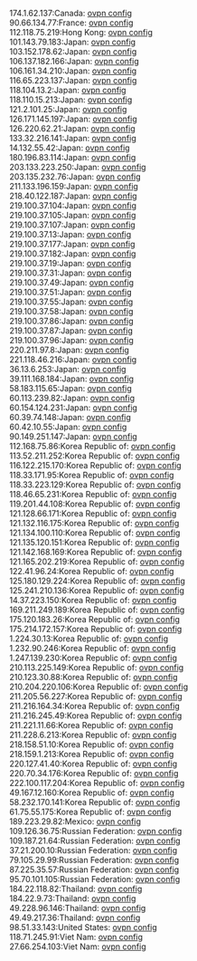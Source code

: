 174.1.62.137:Canada: [ovpn config](vpn/174_1_62_137.ovpn)  
90.66.134.77:France: [ovpn config](vpn/90_66_134_77.ovpn)  
112.118.75.219:Hong Kong: [ovpn config](vpn/112_118_75_219.ovpn)  
101.143.79.183:Japan: [ovpn config](vpn/101_143_79_183.ovpn)  
103.152.178.62:Japan: [ovpn config](vpn/103_152_178_62.ovpn)  
106.137.182.166:Japan: [ovpn config](vpn/106_137_182_166.ovpn)  
106.161.34.210:Japan: [ovpn config](vpn/106_161_34_210.ovpn)  
116.65.223.137:Japan: [ovpn config](vpn/116_65_223_137.ovpn)  
118.104.13.2:Japan: [ovpn config](vpn/118_104_13_2.ovpn)  
118.110.15.213:Japan: [ovpn config](vpn/118_110_15_213.ovpn)  
121.2.101.25:Japan: [ovpn config](vpn/121_2_101_25.ovpn)  
126.171.145.197:Japan: [ovpn config](vpn/126_171_145_197.ovpn)  
126.220.62.21:Japan: [ovpn config](vpn/126_220_62_21.ovpn)  
133.32.216.141:Japan: [ovpn config](vpn/133_32_216_141.ovpn)  
14.132.55.42:Japan: [ovpn config](vpn/14_132_55_42.ovpn)  
180.196.83.114:Japan: [ovpn config](vpn/180_196_83_114.ovpn)  
203.133.223.250:Japan: [ovpn config](vpn/203_133_223_250.ovpn)  
203.135.232.76:Japan: [ovpn config](vpn/203_135_232_76.ovpn)  
211.133.196.159:Japan: [ovpn config](vpn/211_133_196_159.ovpn)  
218.40.122.187:Japan: [ovpn config](vpn/218_40_122_187.ovpn)  
219.100.37.104:Japan: [ovpn config](vpn/219_100_37_104.ovpn)  
219.100.37.105:Japan: [ovpn config](vpn/219_100_37_105.ovpn)  
219.100.37.107:Japan: [ovpn config](vpn/219_100_37_107.ovpn)  
219.100.37.13:Japan: [ovpn config](vpn/219_100_37_13.ovpn)  
219.100.37.177:Japan: [ovpn config](vpn/219_100_37_177.ovpn)  
219.100.37.182:Japan: [ovpn config](vpn/219_100_37_182.ovpn)  
219.100.37.19:Japan: [ovpn config](vpn/219_100_37_19.ovpn)  
219.100.37.31:Japan: [ovpn config](vpn/219_100_37_31.ovpn)  
219.100.37.49:Japan: [ovpn config](vpn/219_100_37_49.ovpn)  
219.100.37.51:Japan: [ovpn config](vpn/219_100_37_51.ovpn)  
219.100.37.55:Japan: [ovpn config](vpn/219_100_37_55.ovpn)  
219.100.37.58:Japan: [ovpn config](vpn/219_100_37_58.ovpn)  
219.100.37.86:Japan: [ovpn config](vpn/219_100_37_86.ovpn)  
219.100.37.87:Japan: [ovpn config](vpn/219_100_37_87.ovpn)  
219.100.37.96:Japan: [ovpn config](vpn/219_100_37_96.ovpn)  
220.211.97.8:Japan: [ovpn config](vpn/220_211_97_8.ovpn)  
221.118.46.216:Japan: [ovpn config](vpn/221_118_46_216.ovpn)  
36.13.6.253:Japan: [ovpn config](vpn/36_13_6_253.ovpn)  
39.111.168.184:Japan: [ovpn config](vpn/39_111_168_184.ovpn)  
58.183.115.65:Japan: [ovpn config](vpn/58_183_115_65.ovpn)  
60.113.239.82:Japan: [ovpn config](vpn/60_113_239_82.ovpn)  
60.154.124.231:Japan: [ovpn config](vpn/60_154_124_231.ovpn)  
60.39.74.148:Japan: [ovpn config](vpn/60_39_74_148.ovpn)  
60.42.10.55:Japan: [ovpn config](vpn/60_42_10_55.ovpn)  
90.149.251.147:Japan: [ovpn config](vpn/90_149_251_147.ovpn)  
112.168.75.86:Korea Republic of: [ovpn config](vpn/112_168_75_86.ovpn)  
113.52.211.252:Korea Republic of: [ovpn config](vpn/113_52_211_252.ovpn)  
116.122.215.170:Korea Republic of: [ovpn config](vpn/116_122_215_170.ovpn)  
118.33.171.95:Korea Republic of: [ovpn config](vpn/118_33_171_95.ovpn)  
118.33.223.129:Korea Republic of: [ovpn config](vpn/118_33_223_129.ovpn)  
118.46.65.231:Korea Republic of: [ovpn config](vpn/118_46_65_231.ovpn)  
119.201.44.108:Korea Republic of: [ovpn config](vpn/119_201_44_108.ovpn)  
121.128.66.171:Korea Republic of: [ovpn config](vpn/121_128_66_171.ovpn)  
121.132.116.175:Korea Republic of: [ovpn config](vpn/121_132_116_175.ovpn)  
121.134.100.110:Korea Republic of: [ovpn config](vpn/121_134_100_110.ovpn)  
121.135.120.151:Korea Republic of: [ovpn config](vpn/121_135_120_151.ovpn)  
121.142.168.169:Korea Republic of: [ovpn config](vpn/121_142_168_169.ovpn)  
121.165.202.219:Korea Republic of: [ovpn config](vpn/121_165_202_219.ovpn)  
122.41.96.24:Korea Republic of: [ovpn config](vpn/122_41_96_24.ovpn)  
125.180.129.224:Korea Republic of: [ovpn config](vpn/125_180_129_224.ovpn)  
125.241.210.136:Korea Republic of: [ovpn config](vpn/125_241_210_136.ovpn)  
14.37.223.150:Korea Republic of: [ovpn config](vpn/14_37_223_150.ovpn)  
169.211.249.189:Korea Republic of: [ovpn config](vpn/169_211_249_189.ovpn)  
175.120.183.26:Korea Republic of: [ovpn config](vpn/175_120_183_26.ovpn)  
175.214.172.157:Korea Republic of: [ovpn config](vpn/175_214_172_157.ovpn)  
1.224.30.13:Korea Republic of: [ovpn config](vpn/1_224_30_13.ovpn)  
1.232.90.246:Korea Republic of: [ovpn config](vpn/1_232_90_246.ovpn)  
1.247.139.230:Korea Republic of: [ovpn config](vpn/1_247_139_230.ovpn)  
210.113.225.149:Korea Republic of: [ovpn config](vpn/210_113_225_149.ovpn)  
210.123.30.88:Korea Republic of: [ovpn config](vpn/210_123_30_88.ovpn)  
210.204.220.106:Korea Republic of: [ovpn config](vpn/210_204_220_106.ovpn)  
211.205.56.227:Korea Republic of: [ovpn config](vpn/211_205_56_227.ovpn)  
211.216.164.34:Korea Republic of: [ovpn config](vpn/211_216_164_34.ovpn)  
211.216.245.49:Korea Republic of: [ovpn config](vpn/211_216_245_49.ovpn)  
211.221.11.66:Korea Republic of: [ovpn config](vpn/211_221_11_66.ovpn)  
211.228.6.213:Korea Republic of: [ovpn config](vpn/211_228_6_213.ovpn)  
218.158.51.10:Korea Republic of: [ovpn config](vpn/218_158_51_10.ovpn)  
218.159.1.213:Korea Republic of: [ovpn config](vpn/218_159_1_213.ovpn)  
220.127.41.40:Korea Republic of: [ovpn config](vpn/220_127_41_40.ovpn)  
220.70.34.176:Korea Republic of: [ovpn config](vpn/220_70_34_176.ovpn)  
222.100.117.204:Korea Republic of: [ovpn config](vpn/222_100_117_204.ovpn)  
49.167.12.160:Korea Republic of: [ovpn config](vpn/49_167_12_160.ovpn)  
58.232.170.141:Korea Republic of: [ovpn config](vpn/58_232_170_141.ovpn)  
61.75.55.175:Korea Republic of: [ovpn config](vpn/61_75_55_175.ovpn)  
189.223.29.82:Mexico: [ovpn config](vpn/189_223_29_82.ovpn)  
109.126.36.75:Russian Federation: [ovpn config](vpn/109_126_36_75.ovpn)  
109.187.21.64:Russian Federation: [ovpn config](vpn/109_187_21_64.ovpn)  
37.21.200.10:Russian Federation: [ovpn config](vpn/37_21_200_10.ovpn)  
79.105.29.99:Russian Federation: [ovpn config](vpn/79_105_29_99.ovpn)  
87.225.35.57:Russian Federation: [ovpn config](vpn/87_225_35_57.ovpn)  
95.70.101.105:Russian Federation: [ovpn config](vpn/95_70_101_105.ovpn)  
184.22.118.82:Thailand: [ovpn config](vpn/184_22_118_82.ovpn)  
184.22.9.73:Thailand: [ovpn config](vpn/184_22_9_73.ovpn)  
49.228.96.146:Thailand: [ovpn config](vpn/49_228_96_146.ovpn)  
49.49.217.36:Thailand: [ovpn config](vpn/49_49_217_36.ovpn)  
98.51.33.143:United States: [ovpn config](vpn/98_51_33_143.ovpn)  
118.71.245.91:Viet Nam: [ovpn config](vpn/118_71_245_91.ovpn)  
27.66.254.103:Viet Nam: [ovpn config](vpn/27_66_254_103.ovpn)  
